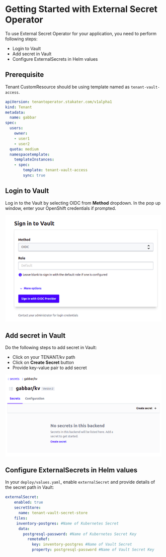 # Getting Started with External Secret Operator

To use External Secret Operator for your application, you need to perform following steps:

- Login to Vault
- Add secret in Vault
- Configure ExternalSecrets in Helm values

## Prerequisite

Tenant CustomResource should be using template named as `tenant-vault-access`.

```yaml
apiVersion: tenantoperator.stakater.com/v1alpha1
kind: Tenant
metadata:
  name: gabbar
spec:
  users:
    owner:
    - user1
    - user2
  quota: medium
  namespacetemplate:
    templateInstances:
    - spec:
        template: tenant-vault-access
        sync: true
```

## Login to Vault

Log in to the Vault by selecting OIDC from **Method** dropdown. In the pop up window, enter your OpenShift credentials if prompted.

![OIDC Login](./images/OIDC-login.png)

## Add secret in Vault

Do the following steps to add secret in Vault:

- Click on your TENANT/kv path
- Click on **Create Secret** button
- Provide key-value pair to add secret

![Add Secret](./images/add-secret.png)

## Configure ExternalSecrets in Helm values

In your `deploy/values.yaml`, enable `externalSecret` and provide details of the secret path in Vault:

```yaml
externalSecret:
    enabled: true
    secretStore:
      name: tenant-vault-secret-store
    files:   
     inventory-postgres: #Name of Kubernetes Secret
      data:
        postgresql-password: #Name of Kubernetes Secret Key
          remoteRef:
            key: inventory-postgres #Name of Vault Secret
            property: postgresql-password #Name of Vault Secret Key
```
